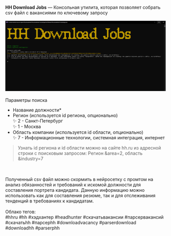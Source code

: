 <b>HH Download Jobs</b> — Консольная утилита, которая позволяет собрать csv файл с вакансиями по ключевому запросу</br>
</br>
![Компьютер](screenshot%20002.png)
</br>
</br>
Параметры поиска</br>
- Название должности*</br>
- Регион (используется id региона, опционально) </br>
✨ 2 - Санкт-Петербург</br>
✨ 1 - Москва</br>
- Область компании (используется id области, опционально) </br>
✨ 7 - Информационные технологии, системная интеграция, интернет</br>
> Узнать id региона и id области можно на сайте hh.ru из адресной строки с поисковым запросом: Регион &area=2, область &industry=7</br> 

</br></br> 
Полученный csv файл можно скормить в нейросетку с промтом на анализ обязанностей и требований к искомой должности для составления портрета кандидата. Данную информацию можно использовать как для составления резюме, так и для отслеживания тенденций в требованиях к кандидатам.</br> 
</br> 
Облако тегов:</br> 
#hhru #hh #хэдхантер #headhunter #скачатьвакансии #парсервакансий #скачатьhh #парсерhh #downloadvacancy #parserdownload #downloadhh #parserрhh
